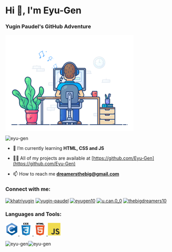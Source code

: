<h1 align="left">Hi 👋, I'm Eyu-Gen</h1>
<h3 align="left">Yugin Paudel's GitHub Adventure</h3>

<img align="center" width=400px src="https://raw.githubusercontent.com/SupianIDz/SupianIDz/main/coding.gif" alt="">

<p align="left"> <img src="https://komarev.com/ghpvc/?username=eyu-gen&label=Profile%20views&color=0e75b6&style=flat" alt="eyu-gen" /> </p>

- 🌱 I’m currently learning **HTML, CSS and JS**

- 👨‍💻 All of my projects are available at [https://github.com/Eyu-Gen](https://github.com/Eyu-Gen)

- 📫 How to reach me **dreamersthebig@gmail.com**

<h3 align="left">Connect with me:</h3>
<p align="left">
<a href="https://twitter.com/khatriyugin" target="blank"><img align="center" src="https://raw.githubusercontent.com/rahuldkjain/github-profile-readme-generator/master/src/images/icons/Social/twitter.svg" alt="khatriyugin" height="30" width="40" /></a>
<a href="https://linkedin.com/in/yugin-paudel" target="blank"><img align="center" src="https://raw.githubusercontent.com/rahuldkjain/github-profile-readme-generator/master/src/images/icons/Social/linked-in-alt.svg" alt="yugin-paudel" height="30" width="40" /></a>
<a href="https://fb.com/eyugen10" target="blank"><img align="center" src="https://raw.githubusercontent.com/rahuldkjain/github-profile-readme-generator/master/src/images/icons/Social/facebook.svg" alt="eyugen10" height="30" width="40" /></a>
<a href="https://instagram.com/u.can.0_0" target="blank"><img align="center" src="https://raw.githubusercontent.com/rahuldkjain/github-profile-readme-generator/master/src/images/icons/Social/instagram.svg" alt="u.can.0_0" height="30" width="40" /></a>
<a href="https://www.youtube.com/c/thebigdreamers10" target="blank"><img align="center" src="https://raw.githubusercontent.com/rahuldkjain/github-profile-readme-generator/master/src/images/icons/Social/youtube.svg" alt="thebigdreamers10" height="30" width="40" /></a>
</p>

<h3 align="left">Languages and Tools:</h3>
<p align="left"> <a href="https://www.cprogramming.com/" target="_blank" rel="noreferrer"> <img src="https://raw.githubusercontent.com/devicons/devicon/master/icons/c/c-original.svg" alt="c" width="40" height="40"/> </a> <a href="https://www.w3schools.com/css/" target="_blank" rel="noreferrer"> <img src="https://raw.githubusercontent.com/devicons/devicon/master/icons/css3/css3-original-wordmark.svg" alt="css3" width="40" height="40"/> </a> <a href="https://www.w3.org/html/" target="_blank" rel="noreferrer"> <img src="https://raw.githubusercontent.com/devicons/devicon/master/icons/html5/html5-original-wordmark.svg" alt="html5" width="40" height="40"/> </a> <a href="https://developer.mozilla.org/en-US/docs/Web/JavaScript" target="_blank" rel="noreferrer"> <img src="https://raw.githubusercontent.com/devicons/devicon/master/icons/javascript/javascript-original.svg" alt="javascript" width="40" height="40"/> </a> </p>

<p><img align="left" src="https://github-readme-stats.vercel.app/api/top-langs?username=eyu-gen&show_icons=true&locale=en&layout=compact" alt="eyu-gen" /></p>

<p>&nbsp;<img align="left" src="https://github-readme-stats.vercel.app/api?username=eyu-gen&show_icons=true&locale=en" alt="eyu-gen" /></p>


